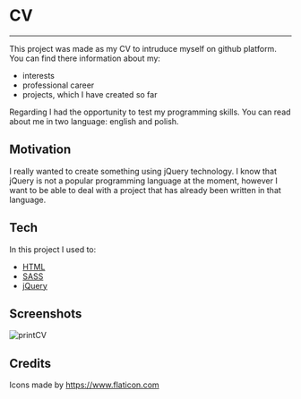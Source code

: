 # CV
***



This project was made as my CV to intruduce myself on github platform.
You can find there information about my:
- interests
- professional career
- projects, which I have created so far

Regarding I had the opportunity to test my programming skills.
You can read about me in two language: english and polish.



## Motivation
I really wanted to create something using jQuery technology. I know that jQuery is not a popular programming language at the moment, however I want to be able to deal with a project that has already been written in that language.

## Tech

In this project I used to:

- [HTML](https://developer.mozilla.org/en-US/docs/Learn/Getting_started_with_the_web/HTML_basics)
- [SASS](https://sass-lang.com/documentation)
- [jQuery](https://jquery.com/)

## Screenshots
![printCV](https://user-images.githubusercontent.com/37373004/162711311-4d3b7e15-ea8f-4ba9-afaa-b3a20cab09a4.png)

## Credits
Icons made by https://www.flaticon.com
